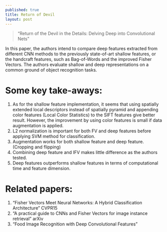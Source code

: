 ```yaml
---
published: true
title: Return of Devil
layout: post
---
```

> “Return of the Devil in the Details: Delving Deep into Convolutional Nets”

In this paper, the authors intend to compare deep features extracted from different CNN methods to the previously state-of-art shallow features, or the handcraft features, such as Bag-of-Words and the improved Fisher Vectors. The authors evaluate shallow and deep representations on a common ground of object recognition tasks.

 

# Some key take-aways:

1. As for the shallow feature implementation, it seems that using spatially extended local descriptors instead of spatially pyramid and appending color features (Local Color Statistics) to the SIFT features give better result. However, the improvement by using color features is small if data augmentation is applied.
2. L2 normalization is important for both FV and deep features before applying SVM method for classification.
3. Augmentation works for both shallow feature and deep feature. (Cropping and flipping)
4. Combining deep feature and IFV makes little difference as the authors tested.
5. Deep features outperforms shallow features in terms of computational time and feature dimension.
 

# Related papers:

1. “Fisher Vectors Meet Neural Networks: A Hybrid Classification Architecture” CVPR15
2. “A practical guide to CNNs and Fisher Vectors for image instance retrieval” arXiv
3. “Food Image Recognition with Deep Convolutional Features”